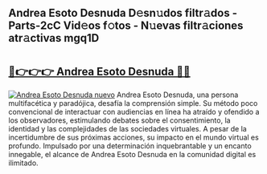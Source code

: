 ## Andrea Esoto Desnuda D𝚎sn𝚞dos filtr𝚊dos - Parts-2cC Vid𝚎os f𝚘tos - N𝚞evas filtr𝚊ciones atr𝚊ctivas mgq1D

# <h2><a href="http://mbc5uv4.tromn.icu/?c=Andrea+Esoto+Desnuda">🔗👉👉👉 Andrea Esoto Desnuda 🔗🔗</a></h2>

[![Andrea Esoto Desnuda nuevo](https://i.imgur.com/pEAQMta.gif)](http://mbc5uv4.tromn.icu/?c=Andrea+Esoto+Desnuda)
Andrea Esoto Desnuda, una persona multifacética y paradójica, desafía la comprensión simple. Su método poco convencional de interactuar con audiencias en línea ha atraído y ofendido a los observadores, estimulando debates sobre el consentimiento, la identidad y las complejidades de las sociedades virtuales. A pesar de la incertidumbre de sus próximas acciones, su impacto en el mundo virtual es profundo. Impulsado por una determinación inquebrantable y un encanto innegable, el alcance de Andrea Esoto Desnuda en la comunidad digital es ilimitado.
